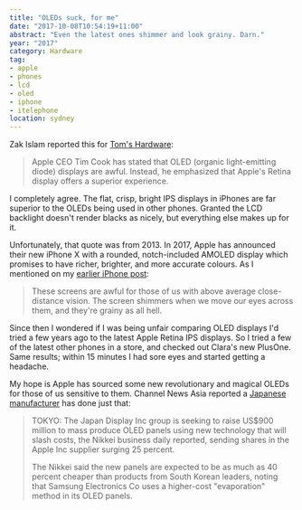 ```yaml
---
title: "OLEDs suck, for me"
date: "2017-10-08T10:54:19+11:00"
abstract: "Even the latest ones shimmer and look grainy. Darn."
year: "2017"
category: Hardware
tag:
- apple
- phones
- lcd
- oled
- iphone
- itelephone
location: sydney
---
```

Zak Islam reported this for [Tom's Hardware]:

> Apple CEO Tim Cook has stated that OLED (organic light-emitting diode) displays are awful. Instead, he emphasized that Apple's Retina display offers a superior experience.

I completely agree. The flat, crisp, bright IPS displays in iPhones are far superior to the OLEDs being used in other phones. Granted the LCD backlight doesn't render blacks as nicely, but everything else makes up for it.

Unfortunately, that quote was from 2013. In 2017, Apple has announced their new iPhone X with a rounded, notch-included AMOLED display which promises to have richer, brighter, and more accurate colours. As I mentioned on my [earlier iPhone post]:

> These screens are awful for those of us with above average close-distance vision. The screen shimmers when we move our eyes across them, and they're grainy as all hell.

Since then I wondered if I was being unfair comparing OLED displays I'd tried a few years ago to the latest Apple Retina IPS displays. So I tried a few of the latest other phones in a store, and checked out Clara's new PlusOne. Same results; within 15 minutes I had sore eyes and started getting a headache.

My hope is Apple has sourced some new revolutionary and magical OLEDs for those of us sensitive to them. Channel News Asia reported a [Japanese manufacturer] has done just that:

> TOKYO: The Japan Display Inc group is seeking to raise US$900 million to mass produce OLED panels using new technology that will slash costs, the Nikkei business daily reported, sending shares in the Apple Inc supplier surging 25 percent.
>
> The Nikkei said the new panels are expected to be as much as 40 percent cheaper than products from South Korean leaders, noting that Samsung Electronics Co uses a higher-cost "evaporation" method in its OLED panels.

[Tom's Hardware]: http://www.tomshardware.com/news/Tim-Cook-OLED-Displays-Apple,21057.html "Tim Cook on OLED Displays"

[earlier iPhone post]: https://rubenerd.com/apple-september-2017-kit/ "Rubenerd: Apple’s September 2017 kit"
[Japanese manufacturer]: http://www.channelnewsasia.com/news/technology/japan-display-said-to-seek-us-900-million-for-new-oled-production-method--shares-soar-9277966?utm_source=UTM_IS_SPAM&utm_medium=UTM_IS_SPAM "Channel News Asia: Japan Display said to seek US$900 million for new OLED production method, shares soar"

